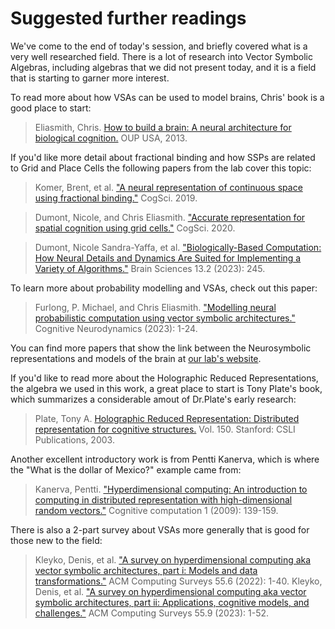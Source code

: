 # Suggested further readings 

We've come to the end of today's session, and briefly covered what is a very well researched field. There is a lot of research into Vector Symbolic Algebras, including algebras that we did not present today, and it is a field that is starting to garner more interest.

To read more about how VSAs can be used to model brains, Chris' book is a good place to start:

> Eliasmith, Chris. [How to build a brain: A neural architecture for biological cognition.](https://academic.oup.com/book/6263) OUP USA, 2013.

If you'd like more detail about fractional binding and how SSPs are related to Grid and Place Cells the following papers from the lab cover this topic:

> Komer, Brent, et al. ["A neural representation of continuous space using fractional binding."](https://compneuro.uwaterloo.ca/files/publications/komer.2019.pdf) CogSci. 2019.

> Dumont, Nicole, and Chris Eliasmith. ["Accurate representation for spatial cognition using grid cells."](https://compneuro.uwaterloo.ca/files/publications/dumont.2020.pdf) CogSci. 2020.

> Dumont, Nicole Sandra-Yaffa, et al. ["Biologically-Based Computation: How Neural Details and Dynamics Are Suited for Implementing a Variety of Algorithms."](https://www.mdpi.com/2076-3425/13/2/245) Brain Sciences 13.2 (2023): 245.

To learn more about probability modelling and VSAs, check out this paper:

> Furlong, P. Michael, and Chris Eliasmith. ["Modelling neural probabilistic computation using vector symbolic architectures."](https://link.springer.com/article/10.1007/s11571-023-10031-7) Cognitive Neurodynamics (2023): 1-24.

You can find more papers that show the link between the Neurosymbolic representations and models of the brain at [our lab's website](https://compneuro.uwaterloo.ca/publications.html).

If you'd like to read more about the Holographic Reduced Representations, the algebra we used in this work, a great place to start is Tony Plate's book, which summarizes a considerable amout of Dr.Plate's early research:

> Plate, Tony A. [Holographic Reduced Representation: Distributed representation for cognitive structures.](https://press.uchicago.edu/ucp/books/book/distributed/H/bo3643252.html) Vol. 150. Stanford: CSLI Publications, 2003.

Another excellent introductory work is from Pentti Kanerva, which is where the "What is the dollar of Mexico?" example came from:

> Kanerva, Pentti. ["Hyperdimensional computing: An introduction to computing in distributed representation with high-dimensional random vectors."](https://link.springer.com/article/10.1007/s12559-009-9009-8) Cognitive computation 1 (2009): 139-159.

There is also a 2-part survey about VSAs more generally that is good for those new to the field:

> Kleyko, Denis, et al. ["A survey on hyperdimensional computing aka vector symbolic architectures, part i: Models and data transformations."](https://arxiv.org/abs/2111.06077) ACM Computing Surveys 55.6 (2022): 1-40.
> Kleyko, Denis, et al. ["A survey on hyperdimensional computing aka vector symbolic architectures, part ii: Applications, cognitive models, and challenges."](https://arxiv.org/abs/2112.15424) ACM Computing Surveys 55.9 (2023): 1-52.